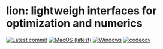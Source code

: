 # lion: lightweigh interfaces for optimization and numerics
[![Latest commit](https://github.com/juanmanzanero/lion-cpp/actions/workflows/cmake.yml/badge.svg)](https://github.com/juanmanzanero/lion-cpp/actions/workflows/cmake.yml)
[![MacOS (latest)](https://github.com/juanmanzanero/lion-cpp/actions/workflows/cmake_macos.yml/badge.svg)](https://github.com/juanmanzanero/lion-cpp/actions/workflows/cmake_macos.yml)
[![Windows](https://github.com/juanmanzanero/lion-cpp/actions/workflows/cmake_windows.yml/badge.svg)](https://github.com/juanmanzanero/lion-cpp/actions/workflows/cmake_windows.yml)
[![codecov](https://codecov.io/gh/juanmanzanero/lion-cpp/branch/main/graph/badge.svg?token=YNPC90CWH0)](https://codecov.io/gh/juanmanzanero/lion-cpp)
